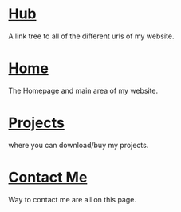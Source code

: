 # [Hub](https://itsdenji777.github.io/)
A link tree to all of the different urls of my website.

# [Home](https://itsdenji777.github.io/Homepage)
The Homepage and main area of my website.

# [Projects](https://itsdenji777.github.io/Projects)
where you can download/buy my projects.

# [Contact Me](https://itsdenji777.github.io/ContactMe)
Way to contact me are all on this page.